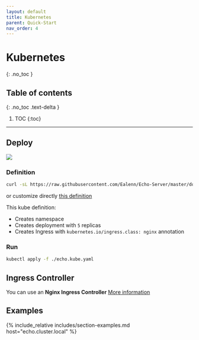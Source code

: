 ```yaml
---
layout: default
title: Kubernetes
parent: Quick-Start
nav_order: 4
---
```

# Kubernetes
{: .no_toc }

## Table of contents
{: .no_toc .text-delta }

1. TOC
{:toc}

---

## Deploy

![](https://img.shields.io/badge/K8S-1.19+-blue?style=flat-square&logo=kubernetes)


### Definition

```sh
curl -sL https://raw.githubusercontent.com/Ealenn/Echo-Server/master/docs/examples/echo.kube.yaml > echo.kube.yaml
```

or customize directly [this definition](https://raw.githubusercontent.com/Ealenn/Echo-Server/master/docs/examples/echo.kube.yaml)

This kube definition:

- Creates namespace
- Creates deployment with `5` replicas
- Creates Ingress with `kubernetes.io/ingress.class: nginx` annotation

### Run

```sh
kubectl apply -f ./echo.kube.yaml
```

## Ingress Controller

You can use an **Nginx Ingress Controller** [More information](https://kubernetes.github.io/ingress-nginx/deploy/)

## Examples

{% include_relative includes/section-examples.md host="echo.cluster.local" %}